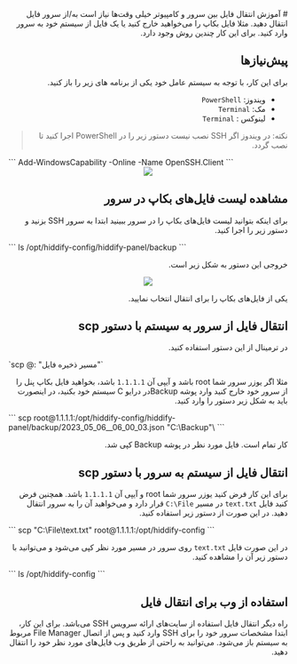 

<div dir="rtl" markdown=1>
# آموزش انتقال فایل بین سرور و کامپیوتر
خیلی وقت‌ها نیاز است به/از سرور فایل انتقال دهید. مثلا فایل بکاپ را می‌خواهید خارج کنید یا یک فایل از سیستم خود به سرور وارد کنید. برای این کار چندین روش وجود دارد.

## پیش‌نیازها
برای این کار، با توجه به سیستم عامل خود یکی از برنامه های زیر را باز کنید.
- ویندوز: `PowerShell`
- مک: `Terminal`
- لینوکس : `Terminal` 

> نکته: در ویندوز اگر SSH نصب نیست دستور زیر را در PowerShell اجرا کنید تا نصب گردد.

<div dir=ltr markdown=1>
```
Add-WindowsCapability -Online -Name OpenSSH.Client
```
</div>

<div align=center markdown=1>
<img src="https://user-images.githubusercontent.com/114227601/222904870-e709f69e-1a8d-4a6d-ad6a-3d7bdcd917c3.png" />
</div>


## مشاهده لیست فایل‌های بکاپ در سرور
 برای اینکه بتوانید لیست فایل‌های بکاپ را در سرور ببینید ابتدا به سرور SSH بزنید و دستور زیر را اجرا کنید.

<div dir=ltr markdown=1>
```
ls /opt/hiddify-config/hiddify-panel/backup
```
</div>

خروجی این دستور به شکل زیر است.

<div align=center markdown=1>
<img src="https://github.com/hiddify/hiddify-config/assets/125398461/924b149e-6ec8-4b48-8fbb-ad99a234ee5e" />
</div>


یکی از فایل‌های بکاپ را برای انتقال انتخاب نمایید.

## انتقال فایل از سرور به سیستم با دستور scp
در ترمینال از این دستور استفاده کنید.

<div dir=ltr markdown=1>
`scp <user>@<Server's IP>:<path to your file> "مسیر ذخیره فایل"`

</div>

مثلا اگر یوزر سرور شما root باشد و آیپی آن `1.1.1.1` باشد، بخواهید فایل بکاپ پنل را از سرور خود خارج کنید وارد پوشه Backup‌در درایو C سیستم خود بکنید، در اینصورت باید به شکل زیر دستور را وارد کنید.

<div dir=ltr markdown=1>
```
scp root@1.1.1.1:/opt/hiddify-config/hiddify-panel/backup/2023_05_06__06_00_03.json "C:\Backup"\
```

</div>

کار تمام است. فایل مورد نظر در پوشه Backup کپی شد.

## انتقال فایل از سیستم به سرور با دستور scp
برای این کار فرض کنید یوزر سرور شما root و آیپی آن `1.1.1.1` باشد. همچنین فرض کنید فایل `text.txt` در مسیر `C:\File` قرار دارد و می‌خواهید آن را به سرور انتقال دهید. در این صورت از دستور زیر استفاده کنید.

<div dir=ltr markdown=1>
```
scp "C:\File\text.txt" root@1.1.1.1:/opt/hiddify-config
```
</div>

در این صورت فایل `text.txt` روی سرور در مسیر مورد نظر کپی می‌شود و می‌توانید با دستور زیر آن را مشاهده کنید.

<div dir=ltr markdown=1>
```
ls /opt/hiddify-config
```
</div>


## استفاده از وب برای انتقال فایل
راه دیگر انتقال فایل استفاده از سایت‌های ارائه سرویس SSH می‌باشد. برای این کار، ابتدا مشخصات سرور خود را برای SSH وارد کنید و پس از اتصال File Manager مربوط به سیستم باز می‌شود. می‌توانید به راحتی از طریق وب فایل‌های مورد نظر خود را انتقال دهید.
